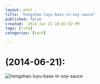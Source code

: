 ```yaml
---
layout: post
title: "hongshao-luyu-bass-in-soy-sauce"
published: false
created:  2014 Jun 21 10:01:02 PM
tags: [life]
categories: [tech]

---
```



# (2014-06-21):

![hongshao-luyu-bass-in-soy-sauce](/images/hongshao-luyu-bass-in-soy-sauce.jpg "hongshao-luyu-bass-in-soy-sauce.jpg")

